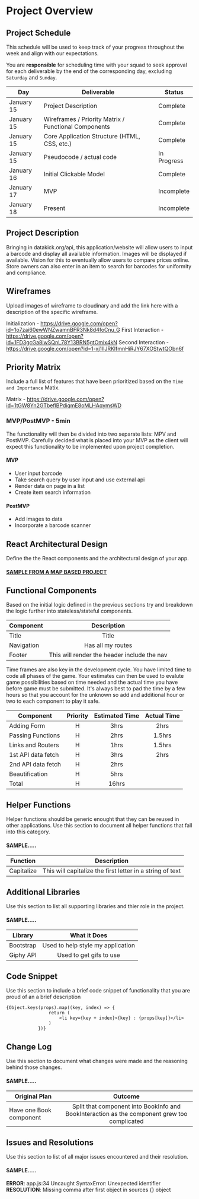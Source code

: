 # Project Overview

## Project Schedule

This schedule will be used to keep track of your progress throughout the week and align with our expectations.  

You are **responsible** for scheduling time with your squad to seek approval for each deliverable by the end of the corresponding day, excluding `Saturday` and `Sunday`.

|  Day | Deliverable | Status
|---|---| ---|
|January 15| Project Description | Complete
|January 15| Wireframes / Priority Matrix / Functional Components | Complete
|January 15| Core Application Structure (HTML, CSS, etc.) | Complete
|January 15| Pseudocode / actual code | In Progress
|January 16| Initial Clickable Model  | Complete
|January 17| MVP | Incomplete
|January 18| Present | Incomplete


## Project Description

Bringing in datakick.org/api, this application/website will allow users to input a barcode and display all available information. Images will be displayed if available. Vision for this to eventually allow users to compare prices online. Store owners can also enter in an item to search for barcodes for uniformity and compliance.

## Wireframes

Upload images of wireframe to cloudinary and add the link here with a description of the specific wireframe.


Initialization - https://drive.google.com/open?id=1o7zai60ewWNZwamnBFR3Nk8d4foCnu_G
First Interaction - https://drive.google.com/open?id=1FD3gcGa8lwSQnL78Y13BRN5gtOmix4kN
Second Interaction - https://drive.google.com/open?id=1-xj1lIJRKlfmnHiRJY67XOStwtQObn6f

## Priority Matrix

Include a full list of features that have been prioritized based on the `Time and Importance` Matix.  

Matrix - https://drive.google.com/open?id=1tGW8Yn2GTbeflBPdiqmE8oMLHAqymsWD

### MVP/PostMVP - 5min

The functionality will then be divided into two separate lists: MPV and PostMVP.  Carefully decided what is placed into your MVP as the client will expect this functionality to be implemented upon project completion.  

#### MVP 

- User input barcode
- Take search query by user input and use external api 
- Render data on page in a list
- Create item search information

#### PostMVP 

- Add images to data
- Incorporate a barcode scanner

## React Architectural Design

Define the the React components and the architectural design of your app.

#### [SAMPLE FROM A MAP BASED PROJECT](https://res.cloudinary.com/dvjtpejbw/image/upload/v1540221204/20181022_111216.jpg)

## Functional Components

Based on the initial logic defined in the previous sections try and breakdown the logic further into stateless/stateful components. 


| Component | Description | 
| --- | :---: |  
| Title | Title |
| Navigation | Has all my routes |
| Footer | This will render the header include the nav | 


Time frames are also key in the development cycle.  You have limited time to code all phases of the game.  Your estimates can then be used to evalute game possibilities based on time needed and the actual time you have before game must be submitted. It's always best to pad the time by a few hours so that you account for the unknown so add and additional hour or two to each component to play it safe.

| Component | Priority | Estimated Time | Actual Time |
| --- | :---: |  :---: | :---: |
| Adding Form | H | 3hrs| 2hrs |
| Passing Functions | H | 2hrs | 1.5hrs |
| Links and Routers | H | 1hrs | 1.5hrs |
| 1st API data fetch | H | 3hrs| 2hrs |
| 2nd API data fetch | H | 2hrs | |
| Beautification | H | 5hrs | |
| Total | H | 16hrs|  | 

## Helper Functions
Helper functions should be generic enought that they can be reused in other applications. Use this section to document all helper functions that fall into this category.

#### SAMPLE.....
| Function | Description | 
| --- | :---: |  
| Capitalize | This will capitalize the first letter in a string of text | 

## Additional Libraries
 Use this section to list all supporting libraries and thier role in the project. 
 
 #### SAMPLE.....
| Library | What it Does | 
| --- | :---: |  
| Bootstrap | Used to help style my application | 
| Giphy API | Used to get gifs to use | 


## Code Snippet

Use this section to include a brief code snippet of functionality that you are proud of an a brief description  

```
{Object.keys(props).map((key, index) => {
      			return (
       				<li key={key + index}>{key} : {props[key]}</li>
      			)
    		})}
```

## Change Log
 Use this section to document what changes were made and the reasoning behind those changes.  

#### SAMPLE.....
| Original Plan | Outcome | 
| --- | :---: |  
| Have one Book component | Split that component into BookInfo and BookInteraction as the component grew too complicated | 

## Issues and Resolutions
 Use this section to list of all major issues encountered and their resolution.

#### SAMPLE.....
**ERROR**: app.js:34 Uncaught SyntaxError: Unexpected identifier                                
**RESOLUTION**: Missing comma after first object in sources {} object
